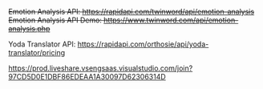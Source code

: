 ~~Emotion Analysis API: https://rapidapi.com/twinword/api/emotion-analysis 
Emotion Analysis API Demo: https://www.twinword.com/api/emotion-analysis.php~~

Yoda Translator API: https://rapidapi.com/orthosie/api/yoda-translator/pricing

https://prod.liveshare.vsengsaas.visualstudio.com/join?97CD5D0E1DBF86EDEAA1A30097D62306314D 
